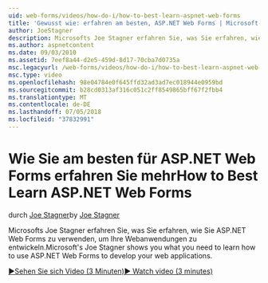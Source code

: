 ```yaml
---
uid: web-forms/videos/how-do-i/how-to-best-learn-aspnet-web-forms
title: 'Gewusst wie: erfahren am besten, ASP.NET Web Forms | Microsoft-Dokumentation'
author: JoeStagner
description: Microsofts Joe Stagner erfahren Sie, was Sie erfahren, wie Sie ASP.NET Web Forms zu verwenden, um Ihre Webanwendungen zu entwickeln.
ms.author: aspnetcontent
ms.date: 09/03/2010
ms.assetid: 7eef8a44-d2e5-459d-8d17-70cba7d0735a
msc.legacyurl: /web-forms/videos/how-do-i/how-to-best-learn-aspnet-web-forms
msc.type: video
ms.openlocfilehash: 98e04784e0f645ffd32ad3ad7ec018944e0959bd
ms.sourcegitcommit: b28cd0313af316c051c2ff8549865bff67f2fbb4
ms.translationtype: MT
ms.contentlocale: de-DE
ms.lasthandoff: 07/05/2018
ms.locfileid: "37832991"
---
```

<a name="how-to-best-learn-aspnet-web-forms"></a><span data-ttu-id="edfe8-103">Wie Sie am besten für ASP.NET Web Forms erfahren Sie mehr</span><span class="sxs-lookup"><span data-stu-id="edfe8-103">How to Best Learn ASP.NET Web Forms</span></span>
====================
<span data-ttu-id="edfe8-104">durch [Joe Stagner](https://github.com/JoeStagner)</span><span class="sxs-lookup"><span data-stu-id="edfe8-104">by [Joe Stagner](https://github.com/JoeStagner)</span></span>

<span data-ttu-id="edfe8-105">Microsofts Joe Stagner erfahren Sie, was Sie erfahren, wie Sie ASP.NET Web Forms zu verwenden, um Ihre Webanwendungen zu entwickeln.</span><span class="sxs-lookup"><span data-stu-id="edfe8-105">Microsoft's Joe Stagner shows you what you need to learn how to use ASP.NET Web Forms to develop your web applications.</span></span>

[<span data-ttu-id="edfe8-106">&#9654;Sehen Sie sich Video (3 Minuten)</span><span class="sxs-lookup"><span data-stu-id="edfe8-106">&#9654; Watch video (3 minutes)</span></span>](https://channel9.msdn.com/Blogs/ASP-NET-Site-Videos/how-to-best-learn-aspnet-web-forms)
